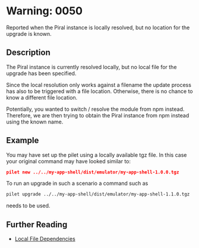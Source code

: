 # Warning: 0050

Reported when the Piral instance is locally resolved, but no location for the upgrade is known.

## Description

The Piral instance is currently resolved locally, but no local file for the upgrade has been specified.

Since the local resolution only works against a filename the update process has also to be triggered with
a file location. Otherwise, there is no chance to know a different file location.

Potentially, you wanted to switch / resolve the module from npm instead. Therefore, we are then trying to
obtain the Piral instance from npm instead using the known name.

## Example

You may have set up the pilet using a locally available tgz file. In this case your original command may
have looked similar to:

```json
pilet new ../../my-app-shell/dist/emulator/my-app-shell-1.0.0.tgz
```

To run an upgrade in such a scenario a command such as

```sh
pilet upgrade ../../my-app-shell/dist/emulator/my-app-shell-1.1.0.tgz
```

needs to be used.

## Further Reading

 - [Local File Dependencies](https://stackoverflow.com/questions/14381898/local-dependency-in-package-json)
